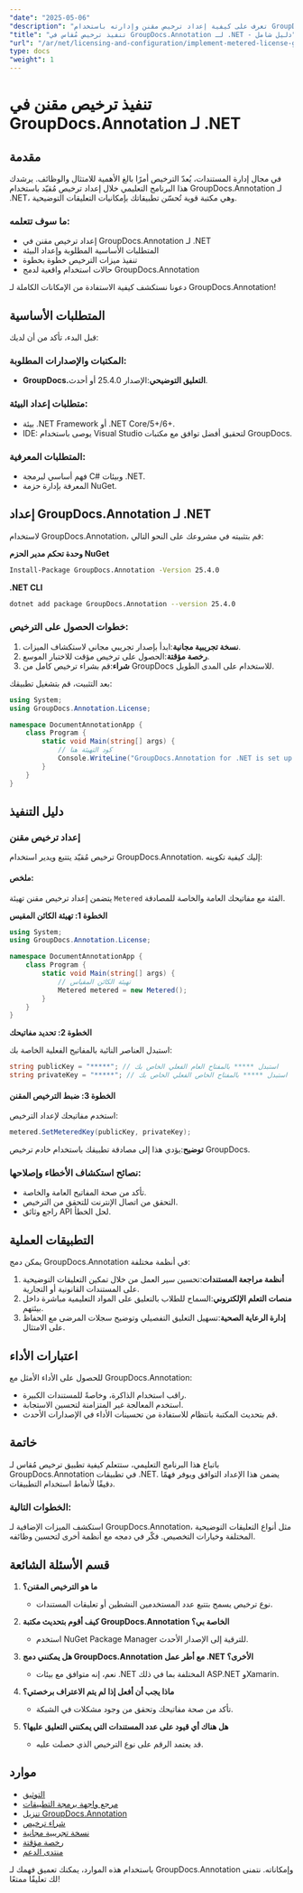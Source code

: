 ```yaml
---
"date": "2025-05-06"
"description": "تعرف على كيفية إعداد ترخيص مقنن وإدارته باستخدام GroupDocs.Annotation لـ .NET، مما يضمن التوافق والأداء الأمثل."
"title": "تنفيذ ترخيص مُقاس في GroupDocs.Annotation لـ .NET - دليل شامل"
"url": "/ar/net/licensing-and-configuration/implement-metered-license-groupdocs-annotation-net/"
type: docs
"weight": 1
---
```


# تنفيذ ترخيص مقنن في GroupDocs.Annotation لـ .NET

## مقدمة

في مجال إدارة المستندات، يُعدّ الترخيص أمرًا بالغ الأهمية للامتثال والوظائف. يرشدك هذا البرنامج التعليمي خلال إعداد ترخيص مُقيّد باستخدام GroupDocs.Annotation لـ .NET، وهي مكتبة قوية تُحسّن تطبيقاتك بإمكانيات التعليقات التوضيحية.

### ما سوف تتعلمه:
- إعداد ترخيص مقنن في GroupDocs.Annotation لـ .NET
- المتطلبات الأساسية المطلوبة وإعداد البيئة
- تنفيذ ميزات الترخيص خطوة بخطوة
- حالات استخدام واقعية لدمج GroupDocs.Annotation

دعونا نستكشف كيفية الاستفادة من الإمكانات الكاملة لـ GroupDocs.Annotation!

## المتطلبات الأساسية

قبل البدء، تأكد من أن لديك:

### المكتبات والإصدارات المطلوبة:
- **GroupDocs.التعليق التوضيحي**:الإصدار 25.4.0 أو أحدث.

### متطلبات إعداد البيئة:
- بيئة .NET Framework أو .NET Core/5+/6+.
- IDE: يوصى باستخدام Visual Studio لتحقيق أفضل توافق مع مكتبات GroupDocs.

### المتطلبات المعرفية:
- فهم أساسي لبرمجة C# وبيئات .NET.
- المعرفة بإدارة حزمة NuGet.

## إعداد GroupDocs.Annotation لـ .NET

لاستخدام GroupDocs.Annotation، قم بتثبيته في مشروعك على النحو التالي:

**وحدة تحكم مدير الحزم NuGet**
```bash
Install-Package GroupDocs.Annotation -Version 25.4.0
```

**.NET CLI**
```bash
dotnet add package GroupDocs.Annotation --version 25.4.0
```

### خطوات الحصول على الترخيص:
1. **نسخة تجريبية مجانية**:ابدأ بإصدار تجريبي مجاني لاستكشاف الميزات.
2. **رخصة مؤقتة**:الحصول على ترخيص مؤقت للاختبار الموسع.
3. **شراء**:قم بشراء ترخيص كامل من GroupDocs للاستخدام على المدى الطويل.

بعد التثبيت، قم بتشغيل تطبيقك:

```csharp
using System;
using GroupDocs.Annotation.License;

namespace DocumentAnnotationApp {
    class Program {
        static void Main(string[] args) {
            // كود التهيئة هنا
            Console.WriteLine("GroupDocs.Annotation for .NET is set up!");
        }
    }
}
```

## دليل التنفيذ

### إعداد ترخيص مقنن

ترخيص مُقيّد يتتبع ويدير استخدام GroupDocs.Annotation. إليك كيفية تكوينه:

#### ملخص:
يتضمن إعداد ترخيص مقنن تهيئة `Metered` الفئة مع مفاتيحك العامة والخاصة للمصادقة.

**الخطوة 1: تهيئة الكائن المقيس**

```csharp
using System;
using GroupDocs.Annotation.License;

namespace DocumentAnnotationApp {
    class Program {
        static void Main(string[] args) {
            // تهيئة الكائن المقياس
            Metered metered = new Metered();
        }
    }
}
```

**الخطوة 2: تحديد مفاتيحك**

استبدل العناصر النائبة بالمفاتيح الفعلية الخاصة بك:

```csharp
string publicKey = "*****"; // استبدل ***** بالمفتاح العام الفعلي الخاص بك
string privateKey = "*****"; // استبدل ***** بالمفتاح الخاص الفعلي الخاص بك
```

#### الخطوة 3: ضبط الترخيص المقنن

استخدم مفاتيحك لإعداد الترخيص:

```csharp
metered.SetMeteredKey(publicKey, privateKey);
```

**توضيح**:يؤدي هذا إلى مصادقة تطبيقك باستخدام خادم ترخيص GroupDocs.

### نصائح استكشاف الأخطاء وإصلاحها:
- تأكد من صحة المفاتيح العامة والخاصة.
- التحقق من اتصال الإنترنت للتحقق من الترخيص.
- راجع وثائق API لحل الخطأ.

## التطبيقات العملية

يمكن دمج GroupDocs.Annotation في أنظمة مختلفة:

1. **أنظمة مراجعة المستندات**:تحسين سير العمل من خلال تمكين التعليقات التوضيحية على المستندات القانونية أو التجارية.
2. **منصات التعلم الإلكتروني**:السماح للطلاب بالتعليق على المواد التعليمية مباشرة داخل بيئتهم.
3. **إدارة الرعاية الصحية**:تسهيل التعليق التفصيلي وتوضيح سجلات المرضى مع الحفاظ على الامتثال.

## اعتبارات الأداء

للحصول على الأداء الأمثل مع GroupDocs.Annotation:
- راقب استخدام الذاكرة، وخاصةً للمستندات الكبيرة.
- استخدم المعالجة غير المتزامنة لتحسين الاستجابة.
- قم بتحديث المكتبة بانتظام للاستفادة من تحسينات الأداء في الإصدارات الأحدث.

## خاتمة

باتباع هذا البرنامج التعليمي، ستتعلم كيفية تطبيق ترخيص مُقاس لـ GroupDocs.Annotation في تطبيقات .NET. يضمن هذا الإعداد التوافق ويوفر فهمًا دقيقًا لأنماط استخدام التطبيقات.

### الخطوات التالية:
استكشف الميزات الإضافية لـ GroupDocs.Annotation، مثل أنواع التعليقات التوضيحية المختلفة وخيارات التخصيص. فكّر في دمجه مع أنظمة أخرى لتحسين وظائفه.

## قسم الأسئلة الشائعة

1. **ما هو الترخيص المقنن؟**
   - نوع ترخيص يسمح بتتبع عدد المستخدمين النشطين أو تعليقات المستندات.

2. **كيف أقوم بتحديث مكتبة GroupDocs.Annotation الخاصة بي؟**
   - استخدم NuGet Package Manager للترقية إلى الإصدار الأحدث.

3. **هل يمكنني دمج GroupDocs.Annotation مع أطر عمل .NET الأخرى؟**
   - نعم، إنه متوافق مع بيئات .NET المختلفة بما في ذلك ASP.NET وXamarin.

4. **ماذا يجب أن أفعل إذا لم يتم الاعتراف برخصتي؟**
   - تأكد من صحة مفاتيحك وتحقق من وجود مشكلات في الشبكة.

5. **هل هناك أي قيود على عدد المستندات التي يمكنني التعليق عليها؟**
   - قد يعتمد الرقم على نوع الترخيص الذي حصلت عليه.

## موارد
- [التوثيق](https://docs.groupdocs.com/annotation/net/)
- [مرجع واجهة برمجة التطبيقات](https://reference.groupdocs.com/annotation/net/)
- [تنزيل GroupDocs.Annotation](https://releases.groupdocs.com/annotation/net/)
- [شراء ترخيص](https://purchase.groupdocs.com/buy)
- [نسخة تجريبية مجانية](https://releases.groupdocs.com/annotation/net/)
- [رخصة مؤقتة](https://purchase.groupdocs.com/temporary-license/)
- [منتدى الدعم](https://forum.groupdocs.com/c/annotation/)

باستخدام هذه الموارد، يمكنك تعميق فهمك لـ GroupDocs.Annotation وإمكاناته. نتمنى لك تعليقًا ممتعًا!